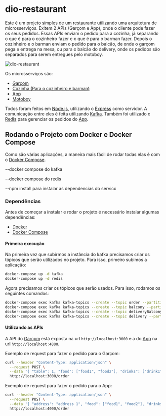 # dio-restaurant

Este é um projeto simples de um restaurante utilizando uma arquitetura de microsserviços. Exitem 2 APIs (Garçom e App), onde o cliente pode fazer os seus pedidos. Essas APIs enviam o pedido para a cozinha, já separando o que é para o cozinheiro fazer e o que é para o barman fazer. Depois o cozinheiro e o barman enviam o pedido para o balcão, de onde o garçom pega e entrega na mesa, ou para o balcão do delivery, onde os pedidos são separados para serem entregues pelo motoboy.

![dio-restaurant](https://user-images.githubusercontent.com/34447259/91900931-d2c9f100-ec75-11ea-8d6e-c75f66961b8a.jpg)

Os microsserviços são:

- [Garçom]()
- [Cozinha (Para o cozinheiro e barman)]()
- [App]()
- [Motoboy]()

Todos foram feitos em [Node.js](https://nodejs.org/en/), utilizando o [Express](https://expressjs.com/) como servidor. A comunicação entre eles é feita utilizando [Kafka](https://kafka.apache.org/). Também foi utilizado o [Redis](https://redis.io/) para gerenciar os pedidos do [App]().

## Rodando o Projeto com Docker e Docker Compose

Como são várias aplicações, a maneira mais fácil de rodar todas elas é com o [Docker Compose](https://docs.docker.com/compose/).

--docker compose do kafka

--docker compose do redis

--npm install para instalar as dependencias do servico

### Dependências

Antes de começar a instalar e rodar o projeto é necessário instalar algumas dependências:

- [Docker](https://www.docker.com/)
- [Docker Compose](https://docs.docker.com/compose/)



#### Primeira execução

Na primeira vez que subirmos a instância do kafka precisamos criar os tópicos que serão utilizados no projeto. Para isso, primeiro subimos a aplicação:

```bash
docker-compose up -d kafka
docker-compose up -d redis
```


Agora precisamos criar os tópicos que serão usados. Para isso, rodamos os seguintes comandos:

```bash
docker-compose exec kafka kafka-topics --create --topic order --partitions 4 --replication-factor 1 --if-not-exists --zookeeper zookeeper:2181
docker-compose exec kafka kafka-topics --create --topic balcony --partitions 4 --replication-factor 1 --if-not-exists --zookeeper zookeeper:2181
docker-compose exec kafka kafka-topics --create --topic deliveryBalcony --partitions 4 --replication-factor 1 --if-not-exists --zookeeper zookeeper:2181
docker-compose exec kafka kafka-topics --create --topic delivery --partitions 4 --replication-factor 1 --if-not-exists --zookeeper zookeeper:2181
```


#### Utilizando as APIs

A API do [Garçom]() está exposta na url `http://localhost:3000` e a do [App]() na url `http://localhost:4000`.

Exemplo de request para fazer o pedido para o Garçom:

```bash
curl --header "Content-Type: application/json" \
  --request POST \
  --data '{ "table": 1, "food": ["food1", "food2"], "drinks": ["drink1", "drink2"] }' \
  http://localhost:3000/order
```

Exemplo de request para fazer o pedido para o App:

```bash
curl --header "Content-Type: application/json" \
  --request POST \
  --data '{ "address": "address 1", "food": ["food1", "food2"], "drinks": ["drink1", "drink2"] }' \
  http://localhost:4000/order
```

